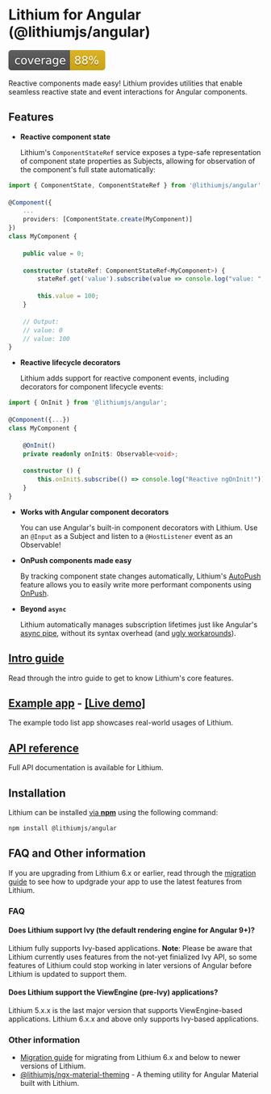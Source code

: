 <!-- markdownlint-disable MD024 MD031 --> 

# Lithium for Angular (@lithiumjs/angular)

[![Coverage](./coverage/coverage.svg)](./coverage/coverage.svg)

Reactive components made easy! Lithium provides utilities that enable seamless reactive state and event interactions for Angular components.

## Features

* **Reactive component state**

    Lithium's `ComponentStateRef` service exposes a type-safe representation of component state properties as Subjects, allowing for observation of the component's full state automatically:
```ts
import { ComponentState, ComponentStateRef } from '@lithiumjs/angular';

@Component({
    ...
    providers: [ComponentState.create(MyComponent)]
})
class MyComponent {

    public value = 0;

    constructor (stateRef: ComponentStateRef<MyComponent>) {
        stateRef.get('value').subscribe(value => console.log("value: ", value));

        this.value = 100;
    }

    // Output:
    // value: 0
    // value: 100
}
```

* **Reactive lifecycle decorators**

    Lithium adds support for reactive component events, including decorators for component lifecycle events:
```ts
import { OnInit } from '@lithiumjs/angular';

@Component({...})
class MyComponent {

    @OnInit() 
    private readonly onInit$: Observable<void>;

    constructor () {
        this.onInit$.subscribe(() => console.log("Reactive ngOnInit!"));
    }
}
```
* **Works with Angular component decorators**
    
    You can use Angular's built-in component decorators with Lithium. Use an `@Input` as a Subject and listen to a `@HostListener` event as an Observable!
* **OnPush components made easy**

    By tracking component state changes automatically, Lithium's [AutoPush](/docs/intro-guide.md#autopush) feature allows you to easily write more performant components using [OnPush](https://angular.io/api/core/ChangeDetectionStrategy).
* **Beyond `async`**

    Lithium automatically manages subscription lifetimes just like Angular's [async pipe](https://angular.io/api/common/AsyncPipe), without its syntax overhead (and [ugly workarounds](https://coryrylan.com/blog/angular-async-data-binding-with-ng-if-and-ng-else)).

## [Intro guide](/docs/intro-guide.md)

Read through the intro guide to get to know Lithium's core features.

## [Example app](https://github.com/lVlyke/lithium-angular-example-app) - [[Live demo]](https://lvlyke.github.io/lithium-angular-example-app)

The example todo list app showcases real-world usages of Lithium.

## [API reference](/docs/api-reference.md)

Full API documentation is available for Lithium.

## Installation

Lithium can be installed [via **npm**](https://www.npmjs.com/package/@lithiumjs/angular) using the following command:

```bash
npm install @lithiumjs/angular
```

## FAQ and Other information

If you are upgrading from Lithium 6.x or earlier, read through the [migration guide](/docs/lithium-7-migration-guide.md) to see how to updgrade your app to use the latest features from Lithium.

### FAQ

#### Does Lithium support Ivy (the default rendering engine for Angular 9+)?

Lithium fully supports Ivy-based applications. **Note**: Please be aware that Lithium currently uses features from the not-yet finialized Ivy API, so some features of Lithium could stop working in later versions of Angular before Lithium is updated to support them.

#### Does Lithium support the ViewEngine (pre-Ivy) applications?

Lithium 5.x.x is the last major version that supports ViewEngine-based applications. Lithium 6.x.x and above only supports Ivy-based applications.

### Other information

* [Migration guide](/docs/lithium-7-migration-guide.md) for migrating from Lithium 6.x and below to newer versions of Lithium.
* [@lithiumjs/ngx-material-theming](https://github.com/lVlyke/lithium-ngx-material-theming) - A theming utility for Angular Material built with Lithium.

